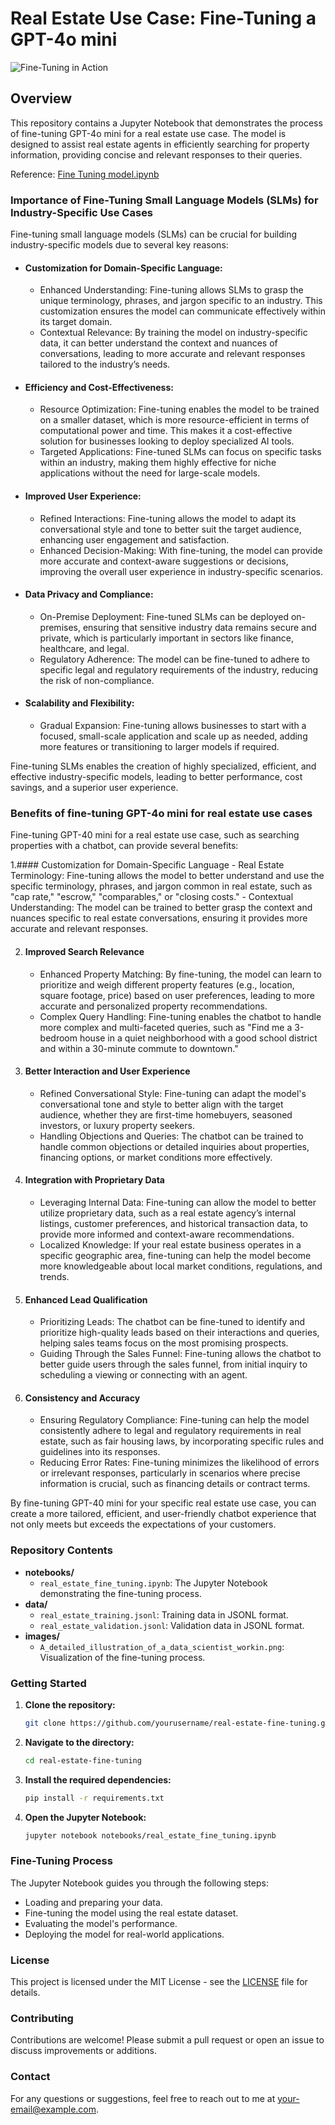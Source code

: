 
# Real Estate Use Case: Fine-Tuning a GPT-4o mini

![Fine-Tuning in Action](./images/house.png)

## Overview

This repository contains a Jupyter Notebook that demonstrates the process of fine-tuning GPT-4o mini for a real estate use case. The model is designed to assist real estate agents in efficiently searching for property information, providing concise and relevant responses to their queries.

Reference: [Fine Tuning model.ipynb](https://github.com/retkowsky/Azure-OpenAI-demos/blob/main/Fine%20Tuning/Fine%20Tuning%20model.ipynb)

### Importance of Fine-Tuning Small Language Models (SLMs) for Industry-Specific Use Cases

Fine-tuning small language models (SLMs) can be crucial for building industry-specific models due to several key reasons:

- #### Customization for Domain-Specific Language:
   - Enhanced Understanding: Fine-tuning allows SLMs to grasp the unique terminology, phrases, and jargon specific to an industry. This customization ensures the model can communicate effectively within its target domain.
   - Contextual Relevance: By training the model on industry-specific data, it can better understand the context and nuances of conversations, leading to more accurate and relevant responses tailored to the industry’s needs.

- #### Efficiency and Cost-Effectiveness:
   - Resource Optimization: Fine-tuning enables the model to be trained on a smaller dataset, which is more resource-efficient in terms of computational power and time. This makes it a cost-effective solution for businesses looking to deploy specialized AI tools.
   - Targeted Applications: Fine-tuned SLMs can focus on specific tasks within an industry, making them highly effective for niche applications without the need for large-scale models.

- #### Improved User Experience:
   - Refined Interactions: Fine-tuning allows the model to adapt its conversational style and tone to better suit the target audience, enhancing user engagement and satisfaction.
   - Enhanced Decision-Making: With fine-tuning, the model can provide more accurate and context-aware suggestions or decisions, improving the overall user experience in industry-specific scenarios.

- #### Data Privacy and Compliance:
   - On-Premise Deployment: Fine-tuned SLMs can be deployed on-premises, ensuring that sensitive industry data remains secure and private, which is particularly important in sectors like finance, healthcare, and legal.
   - Regulatory Adherence: The model can be fine-tuned to adhere to specific legal and regulatory requirements of the industry, reducing the risk of non-compliance.

- #### Scalability and Flexibility:
   - Gradual Expansion: Fine-tuning allows businesses to start with a focused, small-scale application and scale up as needed, adding more features or transitioning to larger models if required.

Fine-tuning SLMs enables the creation of highly specialized, efficient, and effective industry-specific models, leading to better performance, cost savings, and a superior user experience.

### Benefits of fine-tuning GPT-4o mini for real estate use cases

Fine-tuning GPT-40 mini for a real estate use case, such as searching properties with a chatbot, can provide several benefits:

1.#### Customization for Domain-Specific Language
    - Real Estate Terminology: Fine-tuning allows the model to better understand and use the specific terminology, phrases, and jargon common in real estate, such as "cap rate," "escrow," "comparables," or "closing costs."
    - Contextual Understanding: The model can be trained to better grasp the context and nuances specific to real estate conversations, ensuring it provides more accurate and relevant responses.

2. #### Improved Search Relevance
    - Enhanced Property Matching: By fine-tuning, the model can learn to prioritize and weigh different property features (e.g., location, square footage, price) based on user preferences, leading to more accurate and personalized property recommendations.
    - Complex Query Handling: Fine-tuning enables the chatbot to handle more complex and multi-faceted queries, such as "Find me a 3-bedroom house in a quiet neighborhood with a good school district and within a 30-minute commute to downtown."

3. #### Better Interaction and User Experience
    - Refined Conversational Style: Fine-tuning can adapt the model's conversational tone and style to better align with the target audience, whether they are first-time homebuyers, seasoned investors, or luxury property seekers.
    - Handling Objections and Queries: The chatbot can be trained to handle common objections or detailed inquiries about properties, financing options, or market conditions more effectively.

4. #### Integration with Proprietary Data
    - Leveraging Internal Data: Fine-tuning can allow the model to better utilize proprietary data, such as a real estate agency’s internal listings, customer preferences, and historical transaction data, to provide more informed and context-aware recommendations.
    - Localized Knowledge: If your real estate business operates in a specific geographic area, fine-tuning can help the model become more knowledgeable about local market conditions, regulations, and trends.

5. #### Enhanced Lead Qualification
    - Prioritizing Leads: The chatbot can be fine-tuned to identify and prioritize high-quality leads based on their interactions and queries, helping sales teams focus on the most promising prospects.
    - Guiding Through the Sales Funnel: Fine-tuning allows the chatbot to better guide users through the sales funnel, from initial inquiry to scheduling a viewing or connecting with an agent.

6. #### Consistency and Accuracy
    - Ensuring Regulatory Compliance: Fine-tuning can help the model consistently adhere to legal and regulatory requirements in real estate, such as fair housing laws, by incorporating specific rules and guidelines into its responses.
    - Reducing Error Rates: Fine-tuning minimizes the likelihood of errors or irrelevant responses, particularly in scenarios where precise information is crucial, such as financing details or contract terms.

By fine-tuning GPT-40 mini for your specific real estate use case, you can create a more tailored, efficient, and user-friendly chatbot experience that not only meets but exceeds the expectations of your customers.

### Repository Contents

- **notebooks/**
   - `real_estate_fine_tuning.ipynb`: The Jupyter Notebook demonstrating the fine-tuning process.
- **data/**
   - `real_estate_training.jsonl`: Training data in JSONL format.
   - `real_estate_validation.jsonl`: Validation data in JSONL format.
- **images/**
   - `A_detailed_illustration_of_a_data_scientist_workin.png`: Visualization of the fine-tuning process.

### Getting Started

1. **Clone the repository:**
    ```bash
    git clone https://github.com/yourusername/real-estate-fine-tuning.git
    ```
2. **Navigate to the directory:**
    ```bash
    cd real-estate-fine-tuning
    ```
3. **Install the required dependencies:**
    ```bash
    pip install -r requirements.txt
    ```
4. **Open the Jupyter Notebook:**
    ```bash
    jupyter notebook notebooks/real_estate_fine_tuning.ipynb
    ```

### Fine-Tuning Process

The Jupyter Notebook guides you through the following steps:

- Loading and preparing your data.
- Fine-tuning the model using the real estate dataset.
- Evaluating the model's performance.
- Deploying the model for real-world applications.

### License

This project is licensed under the MIT License - see the [LICENSE](LICENSE) file for details.

### Contributing

Contributions are welcome! Please submit a pull request or open an issue to discuss improvements or additions.

### Contact

For any questions or suggestions, feel free to reach out to me at [your-email@example.com](mailto:your-email@example.com).
